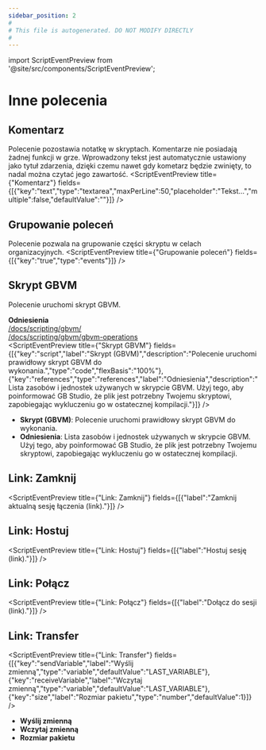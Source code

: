 ```yaml
---
sidebar_position: 2
#
# This file is autogenerated. DO NOT MODIFY DIRECTLY
#
---
```


import ScriptEventPreview from '@site/src/components/ScriptEventPreview';

# Inne polecenia

## Komentarz
Polecenie pozostawia notatkę w skryptach. Komentarze nie posiadają żadnej funkcji w grze. Wprowadzony tekst jest automatycznie ustawiony jako tytuł zdarzenia, dzięki czemu nawet gdy kometarz będzie zwinięty, to nadal można czytać jego zawartość.
<ScriptEventPreview title={"Komentarz"} fields={[{"key":"text","type":"textarea","maxPerLine":50,"placeholder":"Tekst...","multiple":false,"defaultValue":""}]} />


## Grupowanie poleceń
Polecenie pozwala na grupowanie części skryptu w celach organizacyjnych.
<ScriptEventPreview title={"Grupowanie poleceń"} fields={[{"key":"true","type":"events"}]} />


## Skrypt GBVM
Polecenie uruchomi skrypt GBVM.

**Odniesienia**  
[/docs/scripting/gbvm/](/docs/scripting/gbvm/)  
[/docs/scripting/gbvm/gbvm-operations](/docs/scripting/gbvm/gbvm-operations)  
<ScriptEventPreview title={"Skrypt GBVM"} fields={[{"key":"script","label":"Skrypt (GBVM)","description":"Polecenie uruchomi prawidłowy skrypt GBVM do wykonania.","type":"code","flexBasis":"100%"},{"key":"references","type":"references","label":"Odniesienia","description":"Lista zasobów i jednostek używanych w skrypcie GBVM. Użyj tego, aby poinformować GB Studio, że plik jest potrzebny Twojemu skryptowi, zapobiegając wykluczeniu go w ostatecznej kompilacji."}]} />

- **Skrypt (GBVM)**: Polecenie uruchomi prawidłowy skrypt GBVM do wykonania.  
- **Odniesienia**: Lista zasobów i jednostek używanych w skrypcie GBVM. Użyj tego, aby poinformować GB Studio, że plik jest potrzebny Twojemu skryptowi, zapobiegając wykluczeniu go w ostatecznej kompilacji.  

## Link: Zamknij
<ScriptEventPreview title={"Link: Zamknij"} fields={[{"label":"Zamknij aktualną sesję łączenia (link)."}]} />


## Link: Hostuj
<ScriptEventPreview title={"Link: Hostuj"} fields={[{"label":"Hostuj sesję (link)."}]} />


## Link: Połącz
<ScriptEventPreview title={"Link: Połącz"} fields={[{"label":"Dołącz do sesji (link)."}]} />


## Link: Transfer
<ScriptEventPreview title={"Link: Transfer"} fields={[{"key":"sendVariable","label":"Wyślij zmienną","type":"variable","defaultValue":"LAST_VARIABLE"},{"key":"receiveVariable","label":"Wczytaj zmienną","type":"variable","defaultValue":"LAST_VARIABLE"},{"key":"size","label":"Rozmiar pakietu","type":"number","defaultValue":1}]} />

- **Wyślij zmienną**  
- **Wczytaj zmienną**  
- **Rozmiar pakietu**  

